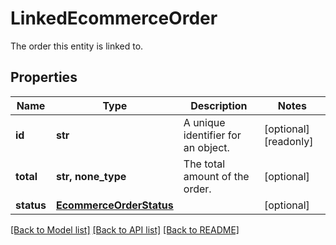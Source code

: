# LinkedEcommerceOrder

The order this entity is linked to.

## Properties
Name | Type | Description | Notes
------------ | ------------- | ------------- | -------------
**id** | **str** | A unique identifier for an object. | [optional] [readonly] 
**total** | **str, none_type** | The total amount of the order. | [optional] 
**status** | [**EcommerceOrderStatus**](EcommerceOrderStatus.md) |  | [optional] 

[[Back to Model list]](../../README.md#documentation-for-models) [[Back to API list]](../../README.md#documentation-for-api-endpoints) [[Back to README]](../../README.md)


